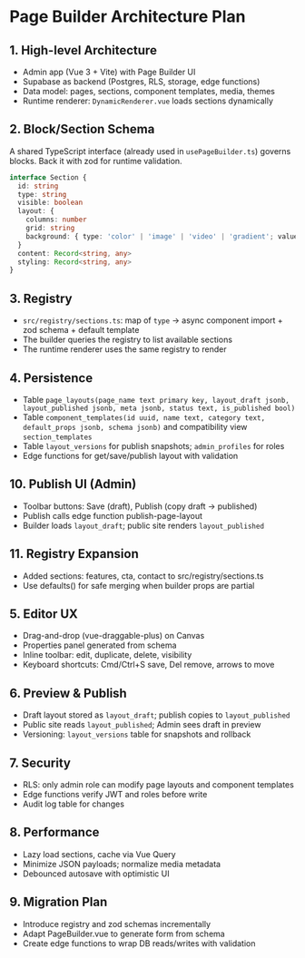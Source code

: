 # Page Builder Architecture Plan

## 1. High-level Architecture
- Admin app (Vue 3 + Vite) with Page Builder UI
- Supabase as backend (Postgres, RLS, storage, edge functions)
- Data model: pages, sections, component templates, media, themes
- Runtime renderer: `DynamicRenderer.vue` loads sections dynamically

## 2. Block/Section Schema
A shared TypeScript interface (already used in `usePageBuilder.ts`) governs blocks. Back it with zod for runtime validation.

```ts
interface Section {
  id: string
  type: string
  visible: boolean
  layout: {
    columns: number
    grid: string
    background: { type: 'color' | 'image' | 'video' | 'gradient'; value: string; url?: string }
  }
  content: Record<string, any>
  styling: Record<string, any>
}
```

## 3. Registry
- `src/registry/sections.ts`: map of `type` → async component import + zod schema + default template
- The builder queries the registry to list available sections
- The runtime renderer uses the same registry to render

## 4. Persistence
- Table `page_layouts(page_name text primary key, layout_draft jsonb, layout_published jsonb, meta jsonb, status text, is_published bool)`
- Table `component_templates(id uuid, name text, category text, default_props jsonb, schema jsonb)` and compatibility view `section_templates`
- Table `layout_versions` for publish snapshots; `admin_profiles` for roles
- Edge functions for get/save/publish layout with validation

## 10. Publish UI (Admin)
- Toolbar buttons: Save (draft), Publish (copy draft → published)
- Publish calls edge function publish-page-layout
- Builder loads `layout_draft`; public site renders `layout_published`

## 11. Registry Expansion
- Added sections: features, cta, contact to src/registry/sections.ts
- Use defaults() for safe merging when builder props are partial

## 5. Editor UX
- Drag-and-drop (vue-draggable-plus) on Canvas
- Properties panel generated from schema
- Inline toolbar: edit, duplicate, delete, visibility
- Keyboard shortcuts: Cmd/Ctrl+S save, Del remove, arrows to move

## 6. Preview & Publish
- Draft layout stored as `layout_draft`; publish copies to `layout_published`
- Public site reads `layout_published`; Admin sees draft in preview
- Versioning: `layout_versions` table for snapshots and rollback

## 7. Security
- RLS: only admin role can modify page layouts and component templates
- Edge functions verify JWT and roles before write
- Audit log table for changes

## 8. Performance
- Lazy load sections, cache via Vue Query
- Minimize JSON payloads; normalize media metadata
- Debounced autosave with optimistic UI

## 9. Migration Plan
- Introduce registry and zod schemas incrementally
- Adapt PageBuilder.vue to generate form from schema
- Create edge functions to wrap DB reads/writes with validation
